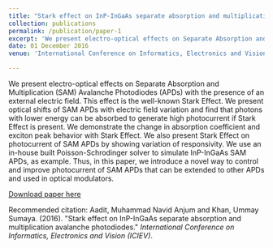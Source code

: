```yaml
---
title: "Stark effect on InP-InGaAs separate absorption and multiplication avalanche photodiodes."
collection: publications
permalink: /publication/paper-1
excerpt: 'We present electro-optical effects on Separate Absorption and Multiplication (SAM) Avalanche Photodiodes (APDs) with the presence of an external electric field. This effect is the well-known Stark Effect. We present optical shifts of SAM APDs with electric field variation and find that photons with lower energy can be absorbed to generate high photocurrent if Stark Effect is present. We demonstrate the change in absorption coefficient and exciton peak behavior with Stark Effect. We also present Stark Effect on photocurrent of SAM APDs by showing variation of responsivity. We use an in-house built Poisson-Schrodinger solver to simulate InP-InGaAs SAM APDs, as example. Thus, in this paper, we introduce a novel way to control and improve photocurrent of SAM APDs that can be extended to other APDs and used in optical modulators.'
date: 01 December 2016
venue: 'International Conference on Informatics, Electronics and Vision (ICIEV)'

---
```

We present electro-optical effects on Separate Absorption and Multiplication (SAM) Avalanche Photodiodes (APDs) with the presence of an external electric field. This effect is the well-known Stark Effect. We present optical shifts of SAM APDs with electric field variation and find that photons with lower energy can be absorbed to generate high photocurrent if Stark Effect is present. We demonstrate the change in absorption coefficient and exciton peak behavior with Stark Effect. We also present Stark Effect on photocurrent of SAM APDs by showing variation of responsivity. We use an in-house built Poisson-Schrodinger solver to simulate InP-InGaAs SAM APDs, as example. Thus, in this paper, we introduce a novel way to control and improve photocurrent of SAM APDs that can be extended to other APDs and used in optical modulators.

[Download paper here](http://academicpages.github.io/files/stark.pdf)

Recommended citation: Aadit, Muhammad Navid Anjum and Khan, Ummay Sumaya. (2016). "Stark effect on InP-InGaAs separate absorption and multiplication avalanche photodiodes." <i>International Conference on Informatics, Electronics and Vision (ICIEV)</i>.
